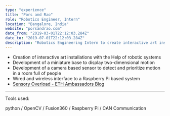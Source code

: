 ```yaml
---
type: "experience"
title: "Pors and Rao"
role: "Robotics Engineer, Intern"
location: "Bangalore, India"
website: "porsandrao.com"
date_from: "2019-03-01T22:12:03.284Z"
date_to: "2019-07-01T22:12:03.284Z"
description: "Robotics Engineering Intern to create interactive art installations"
---
```


- Creation of interactive art installations with the Help of robotic systems
- Development of a miniature base to display two-dimensional motion
- Development of a camera based sensor to detect and prioritize motion in a room full of people
- Wired and wireless interface to a Raspberry Pi based system
- [Sensory Overload - ETH Ambassadors Blog](https://blogs.ethz.ch/ETHambassadors/2019/09/05/sensory-overload/)

---


Tools used: 

python / OpenCV / Fusion360 / Raspberry Pi / CAN Communication

